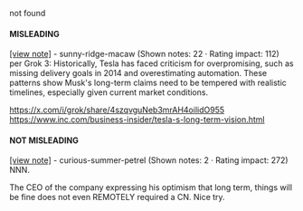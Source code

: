 not found

#### MISLEADING

[[view note]](https://x.com/i/birdwatch/n/1899333068751561113) - sunny-ridge-macaw (Shown notes: 22 · Rating impact: 112)\
per Grok 3:
Historically, Tesla has faced criticism for overpromising, such as missing delivery goals in 2014 and overestimating automation. These patterns show Musk's long-term claims  need to be tempered with realistic timelines, especially given current market conditions.

https://x.com/i/grok/share/4szqvguNeb3mrAH4oilidO955
https://www.inc.com/business-insider/tesla-s-long-term-vision.html

#### NOT MISLEADING

[[view note]](https://x.com/i/birdwatch/n/1899342146697666792) - curious-summer-petrel (Shown notes: 2 · Rating impact: 272)\
NNN.

The CEO of the company expressing his optimism that long term, things will be fine does not even REMOTELY required a CN. Nice try.
